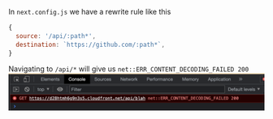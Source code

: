 In `next.config.js` we have a rewrite rule like this

```javascript
{
  source: '/api/:path*',
  destination: `https://github.com/:path*`,
}
```

Navigating to `/api/*` will give us `net::ERR_CONTENT_DECODING_FAILED 200`
![ error ]( error.png )